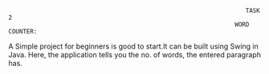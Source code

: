                                                                       TASK 2
                                                                   WORD COUNTER:
A Simple project for beginners is good to start.It can be built using Swing in Java. Here, the application tells you the no. of words, the entered paragraph has.
